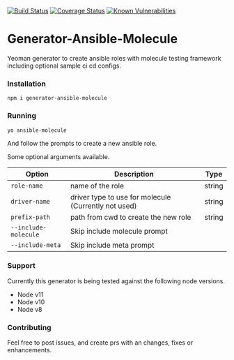 [![Build Status](https://travis-ci.com/Aaron-K-T-Berry/generator-ansible-molecule.svg?branch=master)](https://travis-ci.com/Aaron-K-T-Berry/generator-ansible-molecule)
[![Coverage Status](https://coveralls.io/repos/github/Aaron-K-T-Berry/generator-ansible-molecule/badge.svg?branch=master)](https://coveralls.io/github/Aaron-K-T-Berry/generator-ansible-molecule?branch=master)
[![Known Vulnerabilities](https://snyk.io/test/github/Aaron-K-T-Berry/generator-ansible-molecule/badge.svg)](https://snyk.io/test/github/Aaron-K-T-Berry/generator-ansible-molecule)

# Generator-Ansible-Molecule

Yeoman generator to create ansible roles with molecule testing framework including optional sample ci cd configs.

### Installation

```
npm i generator-ansible-molecule
```

### Running

```
yo ansible-molecule
```

And follow the prompts to create a new ansible role.

Some optional arguments available.

| Option               | Description                                          | Type   |
| -------------------- | ---------------------------------------------------- | ------ |
| `role-name`          | name of the role                                     | string |
| `driver-name`        | driver type to use for molecule (Currently not used) | string |
| `prefix-path`        | path from cwd to create the new role                 | string |
| `--include-molecule` | Skip include molecule prompt                         |        |
| `--include-meta`     | Skip include meta prompt                             |        |

### Support

Currently this generator is being tested against the following node versions.

- Node v11
- Node v10
- Node v8

### Contributing

Feel free to post issues, and create prs with an changes, fixes or enhancements.

<!-- TODO [CICD] Add more ci cd options aim for all free ones on github marketplace -->
<!-- TODO [MOLECULE] Implement molecule driver opts -->
<!-- TODO [MOLECULE] Add more molecule driver opts -->
<!-- TODO [MOLECULE] Cleanup optional molecule files -->
<!-- TODO [TESTS] Split up tests more logically -->
<!-- TODO [REPO] Add semantic release to ci pipeline -->
<!-- TODO [DRIVER] Add prompts for different driver opts -->
